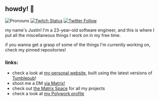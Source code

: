 ## howdy! 👋

![Pronouns](https://img.shields.io/static/v1?label=pronouns&message=he/him&color=lightgrey&style=flat-square) [![Twitch Status](https://img.shields.io/twitch/status/sand_head?color=9146FF&logo=twitch&logoColor=white&style=flat-square)](https://twitch.tv/sand_head) [![Twitter Follow](https://img.shields.io/twitter/follow/sand_head?color=1DA1F2&label=twitter&logo=twitter&logoColor=white&style=flat-square)](https://twitter.com/sand_head)

my name's Justin! I'm a 23-year-old software engineer, and this is where I put all the miscellaneous things I work on in my free time.

if you wanna get a grasp of some of the things I'm currently working on, check my pinned repositories!

### links:

* check a look at [my personal website](https://schweigert.dev), built using the latest versions of [Tumblepub](https://github.com/sand-head/Tumblepub)!
* shoot me a DM [via Matrix!](https://matrix.to/#/@justin:schweigert.dev)
* check out [the Matrix Space](https://matrix.to/#/#justins-projects:schweigert.dev) for all my projects
* check a look at [my Polywork profile](https://justin.schweigert.dev)

<!--
**sand-head/sand-head** is a ✨ _special_ ✨ repository because its `README.md` (this file) appears on your GitHub profile.

Here are some ideas to get you started:

- 🔭 I’m currently working on ...
- 🌱 I’m currently learning ...
- 👯 I’m looking to collaborate on ...
- 🤔 I’m looking for help with ...
- 💬 Ask me about ...
- 📫 How to reach me: ...
- 😄 Pronouns: ...
- ⚡ Fun fact: ...
-->
